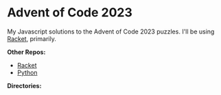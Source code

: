 # Advent of Code 2023

My Javascript solutions to the Advent of Code 2023 puzzles. I'll be using
[Racket](https://github.com/lojic/LearningRacket/tree/master/advent-of-code-2023), primarily.

**Other Repos:**

* [Racket](https://github.com/lojic/LearningRacket/tree/master/advent-of-code-2023)
* [Python](https://github.com/lojic/LearningPython/tree/master/advent-of-code-2023)

**Directories:**


